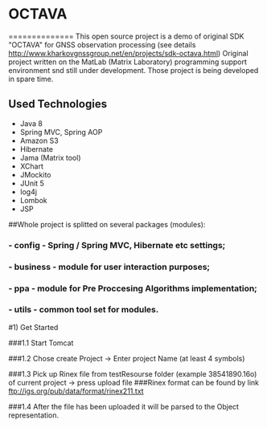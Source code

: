 # OCTAVA
==============
This open source project is a demo of original SDK "OCTAVA" for GNSS observation processing (see details http://www.kharkovgnssgroup.net/en/projects/sdk-octava.html)
Original project written on the MatLab (Matrix Laboratory) programming support environment snd still under development.
Those project is being developed in spare time.

## Used Technologies
- Java 8
- Spring MVC, Spring AOP
- Amazon S3
- Hibernate
- Jama (Matrix tool)
- XChart
- JMockito
- JUnit 5
- log4j
- Lombok
- JSP

##Whole project is splitted on several packages (modules):
### - config - Spring / Spring MVC, Hibernate etc settings;
### - business - module for user interaction purposes;
### - ppa - module for Pre Proccesing Algorithms implementation;
### - utils - common tool set for modules.

#1) Get Started

###1.1 Start Tomcat

###1.2 Chose create Project -> Enter project Name (at least 4 symbols)

###1.3 Pick up Rinex file from testResourse folder (example 38541890.16o) of current project -> press upload file
###Rinex format can be found by link ftp://igs.org/pub/data/format/rinex211.txt

###1.4 After the file has been uploaded it will be parsed to the Object representation.


